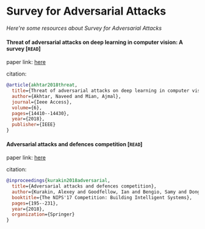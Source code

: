 # Survey for Adversarial Attacks
*Here're some resources about Survey for Adversarial Attacks*


#### Threat of adversarial attacks on deep learning in computer vision: A survey [`READ`]

paper link: [here](https://ieeexplore.ieee.org/iel7/6287639/6514899/08294186.pdf)

citation: 
```bibtex
@article{akhtar2018threat,
  title={Threat of adversarial attacks on deep learning in computer vision: A survey},
  author={Akhtar, Naveed and Mian, Ajmal},
  journal={Ieee Access},
  volume={6},
  pages={14410--14430},
  year={2018},
  publisher={IEEE}
}
```
    

#### Adversarial attacks and defences competition [`READ`]

paper link: [here](https://arxiv.org/pdf/1804.00097.pdf)

citation: 
```bibtex
@inproceedings{kurakin2018adversarial,
  title={Adversarial attacks and defences competition},
  author={Kurakin, Alexey and Goodfellow, Ian and Bengio, Samy and Dong, Yinpeng and Liao, Fangzhou and Liang, Ming and Pang, Tianyu and Zhu, Jun and Hu, Xiaolin and Xie, Cihang and others},
  booktitle={The NIPS'17 Competition: Building Intelligent Systems},
  pages={195--231},
  year={2018},
  organization={Springer}
}
```
    